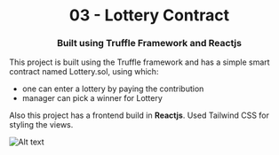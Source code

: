 <h1 align="center"> 
03 - Lottery Contract
</h1>
<h3 align="center">
Built using <b>Truffle Framework</b> and <b>Reactjs</b>
</h3>
This project is built using the Truffle framework and has a simple smart contract named Lottery.sol, using which:
<ul>
<li>one can enter a lottery by paying the contribution  </li>
<li>manager can pick a winner for Lottery</li>
</ul>
Also this project has a frontend build in <b>Reactjs</b>. Used Tailwind CSS for styling the views.

![Alt text](/03_Lottery/03_Lottery.png?raw=true 'Frontend of the Lottery DApp')
